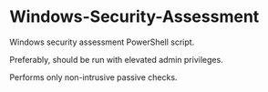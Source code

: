 # Windows-Security-Assessment
Windows security assessment PowerShell script.

Preferably, should be run with elevated admin privileges.

Performs only non-intrusive passive checks.
